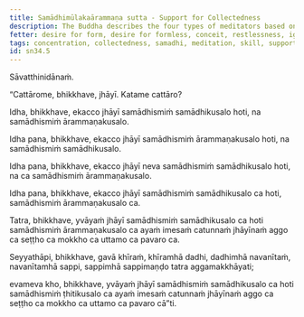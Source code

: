 ```yaml
---
title: Samādhimūlakaārammaṇa sutta - Support for Collectedness
description: The Buddha describes the four types of meditators based on their skill in collectedness and in the support for collectedness.
fetter: desire for form, desire for formless, conceit, restlessness, ignorance
tags: concentration, collectedness, samadhi, meditation, skill, support, sn,sn22-34,sn34
id: sn34.5
---
```


Sāvatthinidānaṁ.

“Cattārome, bhikkhave, jhāyī. Katame cattāro?

Idha, bhikkhave, ekacco jhāyī samādhismiṁ samādhikusalo hoti, na samādhismiṁ ārammaṇakusalo.

Idha pana, bhikkhave, ekacco jhāyī samādhismiṁ ārammaṇakusalo hoti, na samādhismiṁ samādhikusalo.

Idha pana, bhikkhave, ekacco jhāyī neva samādhismiṁ samādhikusalo hoti, na ca samādhismiṁ ārammaṇakusalo.

Idha pana, bhikkhave, ekacco jhāyī samādhismiṁ samādhikusalo ca hoti, samādhismiṁ ārammaṇakusalo ca.

Tatra, bhikkhave, yvāyaṁ jhāyī samādhismiṁ samādhikusalo ca hoti samādhismiṁ ārammaṇakusalo ca ayaṁ imesaṁ catunnaṁ jhāyīnaṁ aggo ca seṭṭho ca mokkho ca uttamo ca pavaro ca.

Seyyathāpi, bhikkhave, gavā khīraṁ, khīramhā dadhi, dadhimhā navanītaṁ, navanītamhā sappi, sappimhā sappimaṇḍo tatra aggamakkhāyati;

evameva kho, bhikkhave, yvāyaṁ jhāyī samādhismiṁ samādhikusalo ca hoti samādhismiṁ ṭhitikusalo ca ayaṁ imesaṁ catunnaṁ jhāyīnaṁ aggo ca seṭṭho ca mokkho ca uttamo ca pavaro cā”ti.
